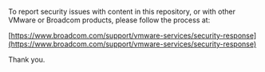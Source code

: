To report security issues with content in this repository, or with other VMware or Broadcom products, please follow the process at:

[https://www.broadcom.com/support/vmware-services/security-response](https://www.broadcom.com/support/vmware-services/security-response)

Thank you.